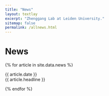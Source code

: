 ```yaml
---
title: "News"
layout: textlay
excerpt: "Zhenggang Lab at Leiden University."
sitemap: false
permalink: /allnews.html
---
```


# News

<!-- {% for article in site.data.news %}
<p>{{ article.date }} <br> {{ article.headline | markdownify}}</p>
{% endfor %} 会产生多余的<p>--> 

{% for article in site.data.news %}
<p>{{ article.date }}<br>{{ article.headline }}</p>
{% endfor %}
